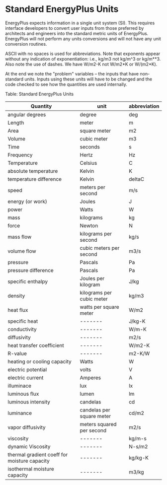 # Standard EnergyPlus Units

EnergyPlus expects information in a single unit system (SI). This requires interface developers to convert user inputs from those preferred by architects and engineers into the standard metric units of EnergyPlus. EnergyPlus will not perform any units conversions and will not have any unit conversion routines.

ASCII with no spaces is used for abbreviations. Note that exponents appear without any indication of exponentiation: i.e., kg/m3 not kg/m^3 or kg/m\*\*3. Also note the use of dashes. We have W/m2-K not W/m2\*K or W/(m2\*K).

At the end we note the "problem" variables – the inputs that have non-standard units. Inputs using these units will have to be changed and the code checked to see how the quantities are used internally.

Table: Standard EnergyPlus Units

Quantity|unit|abbreviation
--------|----|------------
angular degrees|degree|deg
Length|meter|m
Area|square meter|m2
Volume|cubic meter|m3
Time|seconds|s
Frequency|Hertz|Hz
Temperature|Celsius|C
absolute temperature|Kelvin|K
temperature difference|Kelvin|deltaC
speed|meters per second|m/s
energy (or work)|Joules|J
power|Watts|W
mass|kilograms|kg
force|Newton|N
mass flow|kilograms per second|kg/s
volume flow|cubic meters per second|m3/s
pressure|Pascals|Pa
pressure difference|Pascals|Pa
specific enthalpy|Joules per kilogram|J/kg
density|kilograms per cubic meter|kg/m3
heat flux|watts per square meter|W/m2
specific heat|-------|J/kg-K
conductivity|-------|W/m-K
diffusivity|-------|m2/s
heat transfer coefficient|-------|W/m2-K
R-value|-------|m2-K/W
heating or cooling capacity|Watts|W
electric potential|volts|V
electric current|Amperes|A
illuminace|lux|lx
luminous flux|lumen|lm
luminous intensity|candelas|cd
luminance|candelas per square meter|cd/m2
vapor diffusivity|meters squared per second|m2/s
viscosity|-------|kg/m-s
dynamic Viscosity|-------|N-s/m2
thermal gradient coeff for moisture capacity|-------|kg/kg-K
isothermal moisture capacity|-------|m3/kg